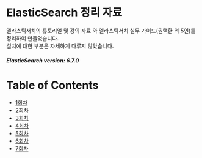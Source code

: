 # ElasticSearch 정리 자료
엘라스틱서치의 튜토리얼 및 강의 자료 와 엘라스틱서치 실무 가이드(권택환 외 5인)를 정리하여 만들었습니다.  
설치에 대한 부분은 자세하게 다루지 않았습니다.

##### ElasticSearch version: 6.7.0

# Table of Contents
* [1회차](./1회차/1st.md)
* [2회차](./2회차/2nd.md)
* [3회차](./3회차/3rd.md)
* [4회차](./4회차/4th.md)
* [5회차](./5회차/5th.md)
* [6회차](./6회차/6th.md)
* [7회차](./7회차/7th.md)

